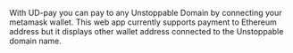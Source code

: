 With UD-pay you can pay to any Unstoppable Domain by connecting your metamask wallet.
This web app currently supports payment to Ethereum address but it displays other wallet address connected to the Unstoppable domain name.
